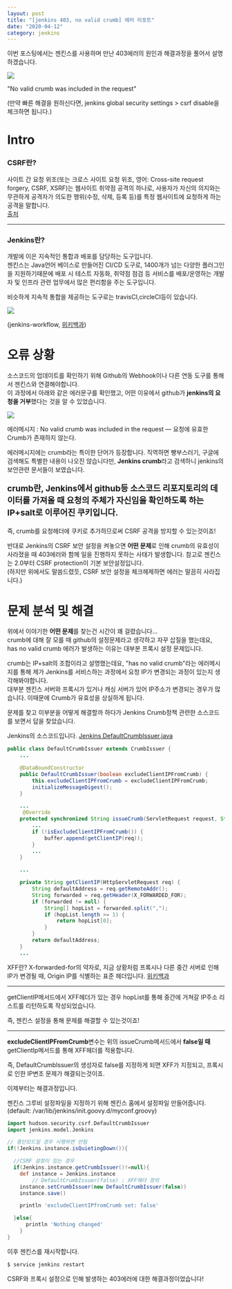 ```yaml
---
layout: post
title: "[jenkins 403, no valid crumb] 에러 리포트"
date: "2020-04-12"
category: jenkins
---
```


이번 포스팅에서는 젠킨스를 사용하며 만난 403에러의 원인과 해결과정을 풀어서 설명하겠습니다.

<img src="/assets/img/git_jenkins_403/Inkedjenkinserror_LI.jpg" />

"No valid crumb was included in the request"

(만약 빠른 해결을 원하신다면, jenkins global security settings > csrf disable을 체크하면 됩니다.)

# Intro

### CSRF란?

사이트 간 요청 위조(또는 크로스 사이트 요청 위조, 영어: Cross-site request forgery, CSRF, XSRF)는 웹사이트 취약점 공격의 하나로, 사용자가 자신의 의지와는 무관하게 공격자가 의도한 행위(수정, 삭제, 등록 등)를 특정 웹사이트에 요청하게 하는 공격을 말합니다.  
[출처](https://ko.wikipedia.org/wiki/%EC%82%AC%EC%9D%B4%ED%8A%B8_%EA%B0%84_%EC%9A%94%EC%B2%AD_%EC%9C%84%EC%A1%B0)

---

### Jenkins란?

개발에 이은 지속적인 통합과 배포를 담당하는 도구입니다.  
젠킨스는 Java언어 베이스로 만들어진 CI/CD 도구로, 1400개가 넘는 다양한 플러그인을 지원하기때문에 배포 시 테스트 자동화, 취약점 점검 등 서비스를 배포/운영하는 개발자 및 인프라 관련 업무에서 많은 편리함을 주는 도구입니다.

비슷하게 지속적 통합을 제공하는 도구로는 travisCI,circleCI등이 있습니다.

<img src="/assets/img/git_jenkins_403/jenkins-workflow.png" />

(jenkins-workflow, [위키백과](http://oraclefusiontechnologies.blogspot.com/2014/04/continuous-integration-with-jenkins.html))

# 오류 상황

소스코드의 업데이트를 확인하기 위해 Github의 Webhook이나 다른 연동 도구를 통해서 젠킨스와 연결해야합니다.  
이 과정에서 아래와 같은 에러문구를 확인했고, 어떤 이유에서 github가 **jenkins의 요청을 거부**했다는 것을 알 수 있었습니다.

<img src="/assets/img/git_jenkins_403/Inkedjenkinserror_LI.jpg" />

에러메시지 : No valid crumb was included in the request — 요청에 유효한 Crumb가 존재하지 않는다.

에러메시지에는 crumb라는 특이한 단어가 등장합니다. 직역하면 빵부스러기, 구글에 검색해도 특별한 내용이 나오진 않습니다만, **Jenkins crumb**라고 검색하니 jenkins의 보안관련 문서들이 보였습니다.

<p style="font-size:1.2rem; font-weight:700;">crumb란, Jenkins에서 github등 소스코드 리포지토리의 데이터를 가져올 때 요청의 주체가 자신임을 확인하도록 하는 IP+salt로 이루어진 쿠키입니다. </p>

즉, crumb를 요청헤더에 쿠키로 추가하므로써 CSRF 공격을 방지할 수 있는것이죠!

반대로 Jenkins의 CSRF 보안 설정을 켜놓으면 **어떤 문제**로 인해 crumb의 유효성이 사라졌을 때 403에러와 함께 일을 진행하지 못하는 사태가 발생합니다. 참고로 젠킨스는 2.0부터 CSRF protection이 기본 보안설정입니다.  
(하지만 위에서도 말씀드렸듯, CSRF 보안 설정을 체크헤제하면 에러는 말끔히 사라집니다.)

# 문제 분석 및 해결

위에서 이야기한 **어떤 문제**를 찾는건 시간이 꽤 걸렸습니다...  
crumb에 대해 잘 모를 때 github의 설정문제라고 생각하고 자꾸 삽질을 했는데요,  
has no valid crumb 에러가 발생하는 이유는 대부분 프록시 설정 문제입니다.

crumb는 IP+salt의 조합이라고 설명했는데요, "has no valid crumb"라는 에러메시지를 통해 제가 Jenkins를 서비스하는 과정에서 요청 IP가 변경되는 과정이 있는지 생각해봐야합니다.  
대부분 젠킨스 서버와 프록시가 있거나 캐싱 서버가 있어 IP주소가 변경되는 경우가 많습니다. 이때문에 Crumb가 유효성을 상실하게 됩니다.

문제를 찾고 이부분을 어떻게 해결할까 하다가 Jenkins Crumb정책 관련한 소스코드를 보면서 답을 찾았습니다.

Jenkins의 소스코드입니다.
[Jenkins DefaultCrumbIssuer.java](https://github.com/jenkinsci/jenkins/blob/master/core/src/main/java/hudson/security/csrf/DefaultCrumbIssuer.java)

```java
public class DefaultCrumbIssuer extends CrumbIssuer {
    ...

    @DataBoundConstructor
    public DefaultCrumbIssuer(boolean excludeClientIPFromCrumb) {
        this.excludeClientIPFromCrumb = excludeClientIPFromCrumb;
        initializeMessageDigest();
    }

    ...
     @Override
    protected synchronized String issueCrumb(ServletRequest request, String salt) {
        ...
        if (!isExcludeClientIPFromCrumb()) {
            buffer.append(getClientIP(req));
        }
        ...
    }

    ...

    private String getClientIP(HttpServletRequest req) {
        String defaultAddress = req.getRemoteAddr();
        String forwarded = req.getHeader(X_FORWARDED_FOR);
        if (forwarded != null) {
	        String[] hopList = forwarded.split(",");
            if (hopList.length >= 1) {
                return hopList[0];
            }
        }
        return defaultAddress;
    }
    ...

```

XFF란? X-forwarded-for의 약자로, 지금 상황처럼 프록시나 다른 중간 서버로 인해 IP가 변경될 때, Origin IP를 식별하는 표준 헤더입니다.
[위키백과](https://ko.wikipedia.org/wiki/XFF)

---

getClientIP메서드에서 XFF헤더가 있는 경우 hopList를 통해 중간에 거쳐갈 IP주소 리스트를 리턴하도록 작성되었습니다.

즉, 젠킨스 설정을 통해 문제를 해결할 수 있는것이죠!

---

**excludeClientIPFromCrumb**변수는 위의 issueCrumb메서드에서 **false일 때** getClientIp메서드를 통해 XFF헤더를 적용합니다.

즉, DefaultCrumbIssuer의 생성자로 false를 지정하게 되면 XFF가 지정되고, 프록시로 인한 IP변조 문제가 해결되는것이죠.

이제부터는 해결과정입니다.

젠킨스 그루비 설정파일을 지정하기 위해 젠킨스 홈에서 설정파일 만들어줍니다.  
(default: /var/lib/jenkins/init.goovy.d/myconf.groovy)

```groovy
import hudson.security.csrf.DefaultCrumbIssuer
import jenkins.model.Jenkins

// 중단모드일 경우 시행하면 안됨
if(!Jenkins.instance.isQuietingDown()){

  //CSRF 설정이 있는 경우
  if(Jenkins.instance.getCrumbIssuer()!=null){
    def instance = Jenkins.instance
		// DefaultCrumbIssuer(false) : XFF헤더 정의
    instance.setCrumbIssuer(new DefaultCrumbIssuer(false))
    instance.save()

    println 'excludeClientIPfromCrumb set: false'

  }else{
	  println 'Nothing changed'
	}
}
```

이후 젠킨스를 재시작합니다.

```bash
$ service jenkins restart
```

CSRF와 프록시 설정으로 인해 발생하는 403에러에 대한 해결과정이었습니다!
